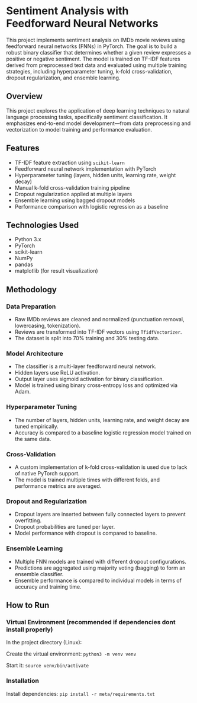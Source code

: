 # Sentiment Analysis with Feedforward Neural Networks

This project implements sentiment analysis on IMDb movie reviews using feedforward neural networks (FNNs) in PyTorch. The goal is to build a robust binary classifier that determines whether a given review expresses a positive or negative sentiment. The model is trained on TF-IDF features derived from preprocessed text data and evaluated using multiple training strategies, including hyperparameter tuning, k-fold cross-validation, dropout regularization, and ensemble learning.

## Overview

This project explores the application of deep learning techniques to natural language processing tasks, specifically sentiment classification. It emphasizes end-to-end model development—from data preprocessing and vectorization to model training and performance evaluation.

## Features

- TF-IDF feature extraction using `scikit-learn`
- Feedforward neural network implementation with PyTorch
- Hyperparameter tuning (layers, hidden units, learning rate, weight decay)
- Manual k-fold cross-validation training pipeline
- Dropout regularization applied at multiple layers
- Ensemble learning using bagged dropout models
- Performance comparison with logistic regression as a baseline

## Technologies Used

- Python 3.x
- PyTorch
- scikit-learn
- NumPy
- pandas
- matplotlib (for result visualization)


## Methodology

### Data Preparation

- Raw IMDb reviews are cleaned and normalized (punctuation removal, lowercasing, tokenization).
- Reviews are transformed into TF-IDF vectors using `TfidfVectorizer`.
- The dataset is split into 70% training and 30% testing data.

### Model Architecture

- The classifier is a multi-layer feedforward neural network.
- Hidden layers use ReLU activation.
- Output layer uses sigmoid activation for binary classification.
- Model is trained using binary cross-entropy loss and optimized via Adam.

### Hyperparameter Tuning

- The number of layers, hidden units, learning rate, and weight decay are tuned empirically.
- Accuracy is compared to a baseline logistic regression model trained on the same data.

### Cross-Validation

- A custom implementation of k-fold cross-validation is used due to lack of native PyTorch support.
- The model is trained multiple times with different folds, and performance metrics are averaged.

### Dropout and Regularization

- Dropout layers are inserted between fully connected layers to prevent overfitting.
- Dropout probabilities are tuned per layer.
- Model performance with dropout is compared to baseline.

### Ensemble Learning

- Multiple FNN models are trained with different dropout configurations.
- Predictions are aggregated using majority voting (bagging) to form an ensemble classifier.
- Ensemble performance is compared to individual models in terms of accuracy and training time.

## How to Run

### Virtual Environment (recommended if dependencies dont install properly)

In the project directory (Linux):

Create the virtual environment: `python3 -m venv venv`

Start it: `source venv/bin/activate`

### Installation

Install dependencies:
`pip install -r meta/requirements.txt`

